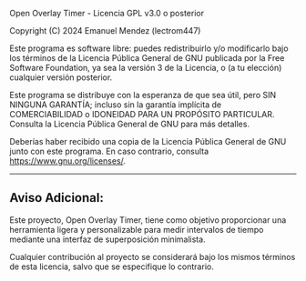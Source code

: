 
Open Overlay Timer - Licencia GPL v3.0 o posterior

Copyright (C) 2024 Emanuel Mendez (lectrom447)

Este programa es software libre: puedes redistribuirlo y/o modificarlo
bajo los términos de la Licencia Pública General de GNU publicada por
la Free Software Foundation, ya sea la versión 3 de la Licencia, o (a tu elección)
cualquier versión posterior.

Este programa se distribuye con la esperanza de que sea útil,
pero SIN NINGUNA GARANTÍA; incluso sin la garantía implícita de
COMERCIABILIDAD o IDONEIDAD PARA UN PROPÓSITO PARTICULAR.
Consulta la Licencia Pública General de GNU para más detalles.

Deberías haber recibido una copia de la Licencia Pública General de GNU
junto con este programa. En caso contrario, consulta <https://www.gnu.org/licenses/>.

---

## Aviso Adicional:

Este proyecto, Open Overlay Timer, tiene como objetivo proporcionar
una herramienta ligera y personalizable para medir intervalos de tiempo mediante
una interfaz de superposición minimalista.

Cualquier contribución al proyecto se considerará bajo los mismos términos de esta licencia,
salvo que se especifique lo contrario.